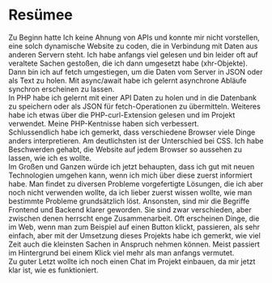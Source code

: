 # Resümee
Zu Beginn hatte Ich keine Ahnung von APIs und konnte mir nicht vorstellen, eine solch dynamische Website zu coden, die in Verbindung mit Daten aus anderen Servern steht. Ich habe anfangs viel gelesen und bin leider oft auf veraltete Sachen gestoßen, die ich dann umgesetzt habe (xhr-Objekte). Dann bin ich auf fetch umgestiegen, um die Daten vom Server in JSON oder als Text zu holen. Mit async/await habe ich gelernt asynchrone Abläufe synchron erscheinen zu lassen.  
In PHP habe ich gelernt mit einer API Daten zu holen und in die Datenbank zu speichern oder als JSON für fetch-Operationen zu übermitteln. Weiteres habe ich etwas über die PHP-curl-Extension gelesen und im Projekt verwendet. Meine PHP-Kentnisse haben sich verbessert.  
Schlussendlich habe ich gemerkt, dass verschiedene Browser viele Dinge anders interpretieren. Am deutlichsten ist der Unterschied bei CSS. Ich habe Beschwerden gehabt, die Website auf jedem Browser so aussehen zu lassen, wie ich es wollte.  
Im Großen und Ganzen würde ich jetzt behaupten, dass ich gut mit neuen Technologien umgehen kann, wenn ich mich über diese zuerst informiert habe. Man findet zu diversen Probleme vorgefertigte Lösungen, die ich aber noch nicht verwenden wollte, da ich lieber zuerst wissen wollte, wie man bestimmte Probleme grundsätzlich löst. Ansonsten, sind mir die Begriffe Frontend und Backend klarer geworden. Sie sind zwar verschieden, aber zwischen denen herrscht enge Zusammenarbeit. Oft erscheinen Dinge, die im Web, wenn man zum Beispiel auf einen Button klickt, passieren, als sehr einfach, aber mit der Umsetzung dieses Projekts habe ich gemerkt, wie viel Zeit auch die kleinsten Sachen in Anspruch nehmen können. Meist passiert im Hintergrund bei einem Klick viel mehr als man anfangs vermutet.  
Zu guter Letzt wollte ich noch einen Chat im Projekt einbauen, da mir jetzt klar ist, wie es funktioniert.